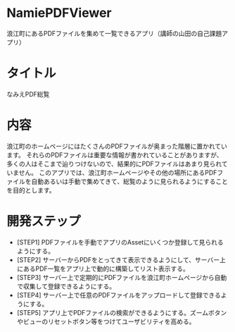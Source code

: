# NamiePDFViewer
浪江町にあるPDFファイルを集めて一覧できるアプリ（講師の山田の自己課題アプリ）

# タイトル

なみえPDF総覧

# 内容

浪江町のホームページにはたくさんのPDFファイルが奥まった階層に置かれています。
それらのPDFファイルは重要な情報が書かれていることがありますが、多くの人はそこまで辿りつけないので、結果的にPDFファイルはあまり見られていません。
このアプリでは、浪江町ホームページやその他の場所にあるPDFファイルを自動あるいは手動で集めてきて、総覧のように見られるようにすることを目的とします。

# 開発ステップ

* [STEP1] PDFファイルを手動でアプリのAssetにいくつか登録して見られるようにする。
* [STEP2] サーバーからPDFをとってきて表示できるようにして、サーバー上にあるPDF一覧をアプリ上で動的に構築してリスト表示する。
* [STEP3] サーバー上で定期的にPDFファイルを浪江町ホームページから自動で収集して登録できるようにする。
* [STEP4] サーバー上で任意のPDFファイルをアップロードして登録できるようにする。
* [STEP5] アプリ上でPDFファイルの検索ができるようにする。ズームボタンやビューのリセットボタン等をつけてユーザビリティを高める。
